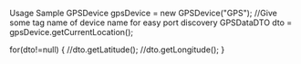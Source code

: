 Usage Sample
GPSDevice gpsDevice = new GPSDevice("GPS"); //Give some tag name of device name for easy port discovery
GPSDataDTO dto = gpsDevice.getCurrentLocation();

for(dto!=null) {
  //dto.getLatitude();
  //dto.getLongitude();
}
